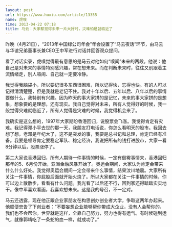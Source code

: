 ```yaml
---
layout: post
url: https://www.huxiu.com/article/13355
name: 虎嗅
time: 2013-04-22 07:18
title: 马云：大家都觉得未来一片大好时，灾难怕是就临近了
---
```

昨晚（4月21日），“2013年中国绿公司年会”年会设置了“马云夜话”环节，由马云与华谊兄弟董事长兼CEO王中军进行对话并回答观众提问。

看了对话实录，虎嗅觉得最有意思的是马云对他如何“嗅闻”未来的两段。他说：他自己是对未来的事情特别感兴趣，常在想未来。而在判断未来时，往往又别跟着主流情绪走，别人喧闹、自己就一定要冷静。

我觉得我脑袋小，所以要记很多东西很困难，所以记得快，忘得也快。有的人可以记得清清楚楚，但是我就是老记不住。我对十年以后、五年以后、八年以后的事情要做什么，我特别有兴趣。因为昨天的事大家拼的是记忆，未来的事大家拼的是想象，想象要的是理想，还有现实。我自己觉得对未来，所有人觉得好的时候，我一般觉得灾难就临近了，所有人觉得是灾难的时候，我觉得机会来了。

我确实是这么想的，1997年大家期盼香港回归，说股票会飞涨。我觉得肯定有灾难。我记得邓小平去世的那一天，我朋友打电话说，你怎么看明天的股市。我回去想了想，老邓是年纪大了，这不是突发的事，我要是总书记和总理，肯定已经有准备。我要是领导肯定要稳定军队、稳定经济，我说把所有的钱打进股市，大家一看8分钟以后，股票涨停了。

第二大家说香港回归，所有人期待一件事情的时候，一定有倒霉事情来，香港回归那年的5、6月份开始，亚洲金融风暴开始了。奥运会期间，大家认为肯定会带来什么什么好处。我觉得奥运会期间一定会带来什么事情，结果汶川地震。大家所有关注一件事情，你屁股后面就开始火烧了。所以大家都在关注一件事情的时候，你可以边上散散步，看看有什么问题。我光看了以后还不行，回到家还得踏踏实实地干。像中军喜欢看画，我喜欢想未来。这是我的号召，不一定对。

马云还透露，现在他正跟企业家朋友在构思创办创业者大学，争取这两年办起来。他顺便忠告了下创业者：“不要妄想企业能够帮你带成大企业，没有人会帮你的，我们也不会帮你。世界就是这样，全靠自己努力，努力也得有运气。有时候碰到运气，就像郭靖吃了一条蛇的血一样，就成功了。”

